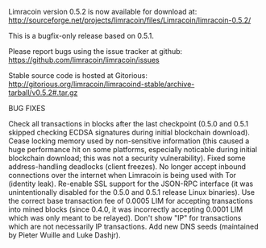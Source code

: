 Limracoin version 0.5.2 is now available for download at:
http://sourceforge.net/projects/limracoin/files/Limracoin/limracoin-0.5.2/

This is a bugfix-only release based on 0.5.1.

Please report bugs using the issue tracker at github:
https://github.com/limracoin/limracoin/issues

Stable source code is hosted at Gitorious:
http://gitorious.org/limracoin/limracoind-stable/archive-tarball/v0.5.2#.tar.gz

BUG FIXES

Check all transactions in blocks after the last checkpoint (0.5.0 and 0.5.1 skipped checking ECDSA signatures during initial blockchain download).
Cease locking memory used by non-sensitive information (this caused a huge performance hit on some platforms, especially noticable during initial blockchain download; this was
not a security vulnerability).
Fixed some address-handling deadlocks (client freezes).
No longer accept inbound connections over the internet when Limracoin is being used with Tor (identity leak).
Re-enable SSL support for the JSON-RPC interface (it was unintentionally disabled for the 0.5.0 and 0.5.1 release Linux binaries).
Use the correct base transaction fee of 0.0005 LIM for accepting transactions into mined blocks (since 0.4.0, it was incorrectly accepting 0.0001 LIM which was only meant to be relayed).
Don't show "IP" for transactions which are not necessarily IP transactions.
Add new DNS seeds (maintained by Pieter Wuille and Luke Dashjr).
